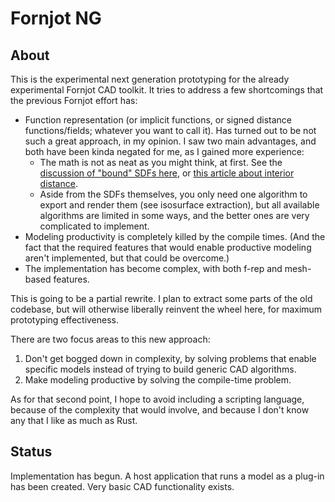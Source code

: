 # Fornjot NG

## About

This is the experimental next generation prototyping for the already experimental Fornjot CAD toolkit. It tries to address a few shortcomings that the previous Fornjot effort has:

- Function representation (or implicit functions, or signed distance functions/fields; whatever you want to call it). Has turned out to be not such a great approach, in my opinion. I saw two main advantages, and both have been kinda negated for me, as I gained more experience:
  - The math is not as neat as you might think, at first. See the [discussion of "bound" SDFs here](https://iquilezles.org/www/articles/distfunctions/distfunctions.htm), or [this article about interior distance](https://iquilezles.org/www/articles/interiordistance/interiordistance.htm).
  - Aside from the SDFs themselves, you only need one algorithm to export and render them (see isosurface extraction), but all available algorithms are limited in some ways, and the better ones are very complicated to implement.
- Modeling productivity is completely killed by the compile times. (And the fact that the required features that would enable productive modeling aren't implemented, but that could be overcome.)
- The implementation has become complex, with both f-rep and mesh-based features.

This is going to be a partial rewrite. I plan to extract some parts of the old codebase, but will otherwise liberally reinvent the wheel here, for maximum prototyping effectiveness.

There are two focus areas to this new approach:
1. Don't get bogged down in complexity, by solving problems that enable specific models instead of trying to build generic CAD algorithms.
2. Make modeling productive by solving the compile-time problem.

As for that second point, I hope to avoid including a scripting language, because of the complexity that would involve, and because I don't know any that I like as much as Rust.


## Status

Implementation has begun. A host application that runs a model as a plug-in has been created. Very basic CAD functionality exists.
